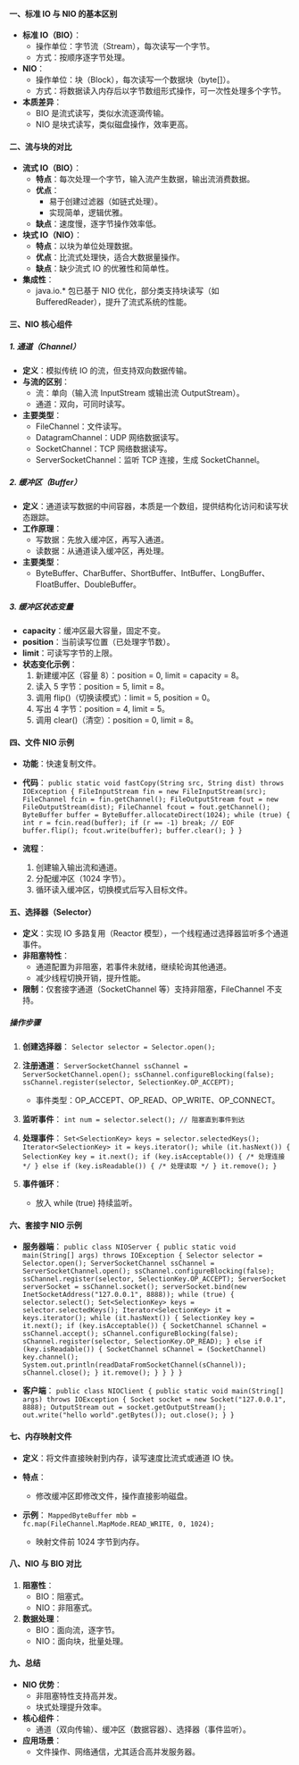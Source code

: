 
#### 一、标准 IO 与 NIO 的基本区别

- **标准 IO（BIO）**：
    - 操作单位：字节流（Stream），每次读写一个字节。
    - 方式：按顺序逐字节处理。
- **NIO**：
    - 操作单位：块（Block），每次读写一个数据块（byte[]）。
    - 方式：将数据读入内存后以字节数组形式操作，可一次性处理多个字节。
- **本质差异**：
    - BIO 是流式读写，类似水流逐滴传输。
    - NIO 是块式读写，类似磁盘操作，效率更高。

#### 二、流与块的对比

- **流式 IO（BIO）**：
    - **特点**：每次处理一个字节，输入流产生数据，输出流消费数据。
    - **优点**：
        - 易于创建过滤器（如链式处理）。
        - 实现简单，逻辑优雅。
    - **缺点**：速度慢，逐字节操作效率低。
- **块式 IO（NIO）**：
    - **特点**：以块为单位处理数据。
    - **优点**：比流式处理快，适合大数据量操作。
    - **缺点**：缺少流式 IO 的优雅性和简单性。
- **集成性**：
    - java.io.* 包已基于 NIO 优化，部分类支持块读写（如 BufferedReader），提升了流式系统的性能。

#### 三、NIO 核心组件

##### 1. 通道（Channel）

- **定义**：模拟传统 IO 的流，但支持双向数据传输。
- **与流的区别**：
    - 流：单向（输入流 InputStream 或输出流 OutputStream）。
    - 通道：双向，可同时读写。
- **主要类型**：
    - FileChannel：文件读写。
    - DatagramChannel：UDP 网络数据读写。
    - SocketChannel：TCP 网络数据读写。
    - ServerSocketChannel：监听 TCP 连接，生成 SocketChannel。

##### 2. 缓冲区（Buffer）

- **定义**：通道读写数据的中间容器，本质是一个数组，提供结构化访问和读写状态跟踪。
- **工作原理**：
    - 写数据：先放入缓冲区，再写入通道。
    - 读数据：从通道读入缓冲区，再处理。
- **主要类型**：
    - ByteBuffer、CharBuffer、ShortBuffer、IntBuffer、LongBuffer、FloatBuffer、DoubleBuffer。

##### 3. 缓冲区状态变量

- **capacity**：缓冲区最大容量，固定不变。
- **position**：当前读写位置（已处理字节数）。
- **limit**：可读写字节的上限。
- **状态变化示例**：
    1. 新建缓冲区（容量 8）：position = 0, limit = capacity = 8。
    2. 读入 5 字节：position = 5, limit = 8。
    3. 调用 flip()（切换读模式）：limit = 5, position = 0。
    4. 写出 4 字节：position = 4, limit = 5。
    5. 调用 clear()（清空）：position = 0, limit = 8。

#### 四、文件 NIO 示例

- **功能**：快速复制文件。
- **代码**：
    `public static void fastCopy(String src, String dist) throws IOException { FileInputStream fin = new FileInputStream(src); FileChannel fcin = fin.getChannel(); FileOutputStream fout = new FileOutputStream(dist); FileChannel fcout = fout.getChannel(); ByteBuffer buffer = ByteBuffer.allocateDirect(1024); while (true) { int r = fcin.read(buffer); if (r == -1) break; // EOF buffer.flip(); fcout.write(buffer); buffer.clear(); } }`
    
- **流程**：
    1. 创建输入输出流和通道。
    2. 分配缓冲区（1024 字节）。
    3. 循环读入缓冲区，切换模式后写入目标文件。

#### 五、选择器（Selector）

- **定义**：实现 IO 多路复用（Reactor 模型），一个线程通过选择器监听多个通道事件。
- **非阻塞特性**：
    - 通道配置为非阻塞，若事件未就绪，继续轮询其他通道。
    - 减少线程切换开销，提升性能。
- **限制**：仅套接字通道（SocketChannel 等）支持非阻塞，FileChannel 不支持。

##### 操作步骤

1. **创建选择器**：
    `Selector selector = Selector.open();`
    
2. **注册通道**：
    `ServerSocketChannel ssChannel = ServerSocketChannel.open(); ssChannel.configureBlocking(false); ssChannel.register(selector, SelectionKey.OP_ACCEPT);`
    
    - 事件类型：OP_ACCEPT、OP_READ、OP_WRITE、OP_CONNECT。
3. **监听事件**：
    `int num = selector.select(); // 阻塞直到事件到达`
    
4. **处理事件**：
    `Set<SelectionKey> keys = selector.selectedKeys(); Iterator<SelectionKey> it = keys.iterator(); while (it.hasNext()) { SelectionKey key = it.next(); if (key.isAcceptable()) { /* 处理连接 */ } else if (key.isReadable()) { /* 处理读取 */ } it.remove(); }`
    
5. **事件循环**：
    - 放入 while (true) 持续监听。

#### 六、套接字 NIO 示例

- **服务器端**：
    `public class NIOServer { public static void main(String[] args) throws IOException { Selector selector = Selector.open(); ServerSocketChannel ssChannel = ServerSocketChannel.open(); ssChannel.configureBlocking(false); ssChannel.register(selector, SelectionKey.OP_ACCEPT); ServerSocket serverSocket = ssChannel.socket(); serverSocket.bind(new InetSocketAddress("127.0.0.1", 8888)); while (true) { selector.select(); Set<SelectionKey> keys = selector.selectedKeys(); Iterator<SelectionKey> it = keys.iterator(); while (it.hasNext()) { SelectionKey key = it.next(); if (key.isAcceptable()) { SocketChannel sChannel = ssChannel.accept(); sChannel.configureBlocking(false); sChannel.register(selector, SelectionKey.OP_READ); } else if (key.isReadable()) { SocketChannel sChannel = (SocketChannel) key.channel(); System.out.println(readDataFromSocketChannel(sChannel)); sChannel.close(); } it.remove(); } } } }`
    
- **客户端**：
    `public class NIOClient { public static void main(String[] args) throws IOException { Socket socket = new Socket("127.0.0.1", 8888); OutputStream out = socket.getOutputStream(); out.write("hello world".getBytes()); out.close(); } }`
    

#### 七、内存映射文件

- **定义**：将文件直接映射到内存，读写速度比流式或通道 IO 快。
- **特点**：
    - 修改缓冲区即修改文件，操作直接影响磁盘。
- **示例**：
    `MappedByteBuffer mbb = fc.map(FileChannel.MapMode.READ_WRITE, 0, 1024);`
    
    - 映射文件前 1024 字节到内存。

#### 八、NIO 与 BIO 对比

1. **阻塞性**：
    - BIO：阻塞式。
    - NIO：非阻塞式。
2. **数据处理**：
    - BIO：面向流，逐字节。
    - NIO：面向块，批量处理。

#### 九、总结

- **NIO 优势**：
    - 非阻塞特性支持高并发。
    - 块式处理提升效率。
- **核心组件**：
    - 通道（双向传输）、缓冲区（数据容器）、选择器（事件监听）。
- **应用场景**：
    - 文件操作、网络通信，尤其适合高并发服务器。